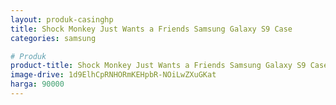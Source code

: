 ```yaml
---
layout: produk-casinghp
title: Shock Monkey Just Wants a Friends Samsung Galaxy S9 Case
categories: samsung

# Produk
product-title: Shock Monkey Just Wants a Friends Samsung Galaxy S9 Case
image-drive: 1d9ElhCpRNHORmKEHpbR-NOiLwZXuGKat
harga: 90000
---
```

